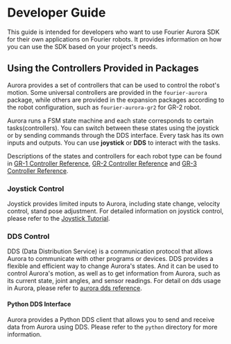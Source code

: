 # Developer Guide

This guide is intended for developers who want to use Fourier Aurora SDK for their own applications on Fourier robots. It provides information on how you can use the SDK based on your project's needs.

## Using the Controllers Provided in Packages

Aurora provides a set of controllers that can be used to control the robot's motion. Some universal controllers are provided in the `fourier-aurora` package, while others are provided in the expansion packages according to the robot configuration, such as `fourier-aurora-gr2` for GR-2 robot. 

Aurora runs a FSM state machine and each state corresponds to certain tasks(controllers). You can switch between these states using the joystick or by sending commands through the DDS interface. Every task has its own inputs and outputs. You can use **joystick** or **DDS** to interact with the tasks.

Descriptions of the states and controllers for each robot type can be found in [GR-1 Controller Reference](./gr1/robot_controller_reference_EN.md), [GR-2 Controller Reference](./gr2/robot_controller_reference_EN.md) and [GR-3 Controller Reference](./gr3/robot_controller_reference_EN.md).

### Joystick Control

Joystick provides limited inputs to Aurora, including state change, velocity control, stand pose adjustment. For detailed information on joystick control, please refer to the [Joystick Tutorial](./joystick_tutorial_EN.md).

### DDS Control

DDS (Data Distribution Service) is a communication protocol that allows Aurora to communicate with other programs or devices. DDS provides a flexible and efficient way to change Aurora's states. And it can be used to control Aurora's motion, as well as to get information from Aurora, such as its current state, joint angles, and sensor readings. For detail on dds usage in Aurora, please refer to [aurora dds reference](./aurora_dds_reference_EN.md).

#### Python DDS Interface

Aurora provides a Python DDS client that allows you to send and receive data from Aurora using DDS. Please refer to the `python` directory for more information.
